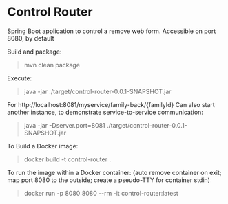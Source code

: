 # Control Router
Spring Boot application to control a remove web form. Accessible on port 8080, by default

Build and package:
> mvn clean package

Execute:
> java -jar ./target/control-router-0.0.1-SNAPSHOT.jar


For http://localhost:8081/myservice/family-back/{familyId}
Can also start another instance, to demonstrate service-to-service communication:

> java -jar -Dserver.port=8081 ./target/control-router-0.0.1-SNAPSHOT.jar



To Build a Docker image:
> docker build -t control-router .

To run the image within a Docker container: (auto remove container on exit; map port 8080 to the outside; create a pseudo-TTY for container stdin)
> docker run -p 8080:8080 --rm -it control-router:latest


